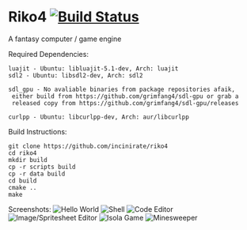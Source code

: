 # Riko4 [![Build Status](https://travis-ci.org/incinirate/Riko4.svg?branch=master)](https://travis-ci.org/incinirate/Riko4)

A fantasy computer / game engine

Required Dependencies:

```
luajit - Ubuntu: libluajit-5.1-dev, Arch: luajit
sdl2 - Ubuntu: libsdl2-dev, Arch: sdl2

sdl_gpu - No avaliable binaries from package repositories afaik,
 either build from https://github.com/grimfang4/sdl-gpu or grab a
 released copy from https://github.com/grimfang4/sdl-gpu/releases
 
curlpp - Ubuntu: libcurlpp-dev, Arch: aur/libcurlpp
```

Build Instructions:

```
git clone https://github.com/incinirate/riko4
cd riko4
mkdir build
cp -r scripts build
cp -r data build
cd build
cmake ..
make
```

Screenshots:
![Hello World](https://i.would.download/a-gate.png)
![Shell](https://i.would.download/a-vacation.png)
![Code Editor](https://i.would.download/a-frame.png)
![Image/Spritesheet Editor](https://i.would.download/a-hot.png)
![Isola Game](https://i.would.download/a-wall.png)
![Minesweeper](https://i.would.download/a-railway.png)
